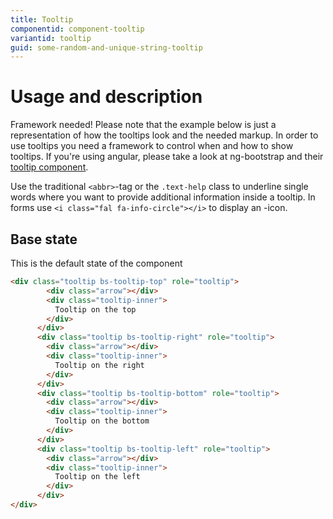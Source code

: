 ```yaml
---
title: Tooltip
componentid: component-tooltip
variantid: tooltip
guid: some-random-and-unique-string-tooltip
---
```

# Usage and description
Framework needed! Please note that the example below is just a representation of how the tooltips look and the needed markup. In order to use tooltips you need a framework to control when and how to show tooltips. If you're using angular, please take a look at ng-bootstrap and their [tooltip component](https://ng-bootstrap.github.io/#/components/tooltip/examples).

Use the traditional `<abbr>`-tag or the `.text-help` class to underline single words where you want to provide additional information inside a tooltip. In forms use `<i class="fal fa-info-circle"></i>` to display an -icon.

## Base state
This is the default state of the component
```html
<div class="tooltip bs-tooltip-top" role="tooltip">
        <div class="arrow"></div>
        <div class="tooltip-inner">
          Tooltip on the top
        </div>
      </div>
      <div class="tooltip bs-tooltip-right" role="tooltip">
        <div class="arrow"></div>
        <div class="tooltip-inner">
          Tooltip on the right
        </div>
      </div>
      <div class="tooltip bs-tooltip-bottom" role="tooltip">
        <div class="arrow"></div>
        <div class="tooltip-inner">
          Tooltip on the bottom
        </div>
      </div>
      <div class="tooltip bs-tooltip-left" role="tooltip">
        <div class="arrow"></div>
        <div class="tooltip-inner">
          Tooltip on the left
        </div>
      </div>
</div>
```